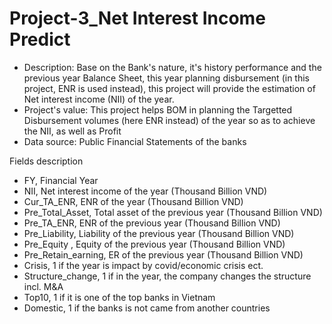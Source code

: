 # Project-3_Net Interest Income Predict

- Description: Base on the Bank's nature, it's history performance and the previous year Balance Sheet, this year planning disbursement (in this project, ENR is used instead), this project will provide the estimation of Net interest income (NII) of the year.
- Project's value: This project helps BOM in planning the Targetted Disbursement volumes (here ENR instead) of the year so as to achieve the NII, as well as Profit
- Data source: Public Financial Statements of the banks

Fields description
- FY, Financial Year
- NII, Net interest income of the year (Thousand Billion VND)
- Cur_TA_ENR, ENR of the year (Thousand Billion VND)
- Pre_Total_Asset, Total asset of the previous year (Thousand Billion VND)
- Pre_TA_ENR, ENR of the previous year (Thousand Billion VND)
- Pre_Liability, Liability  of the previous year  (Thousand Billion VND)
- Pre_Equity , Equity  of the previous year (Thousand Billion VND)
- Pre_Retain_earning, ER  of the previous year (Thousand Billion VND)
- Crisis, 1 if the year is impact by covid/economic crisis ect.
- Structure_change, 1 if in the year, the company changes the structure incl. M&A
- Top10,  1 if it is one of the top banks in Vietnam
- Domestic, 1 if the banks is not came from another countries
